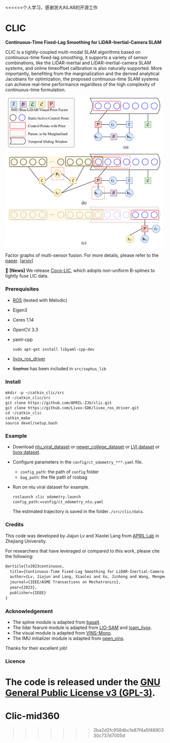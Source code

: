 <<<<<<个人学习，感谢浙大AILAB的开源工作
# CLIC

**Continuous-Time Fixed-Lag Smoothing for LiDAR-Inertial-Camera SLAM**

CLIC is a tightly-coupled multi-modal SLAM algorithms based on continuous-time fixed-lag smoothing, it supports a variety of sensor combinations, like the LiDAR-inertial and LiDAR-inertial-camera SLAM systems, and online timeoffset calibration is also naturally supported. More importantly, benefiting from the marginalization and the derived analytical Jacobians for optimization, the proposed continuous-time SLAM systems can achieve real-time performance regardless of the high complexity of continuous-time formulation. 

<img src='./doc/factor-graph.png' width='500'>

Factor graphs of multi-sensor fusion. For more details, please refer to the [paper](https://github.com/APRIL-ZJU/clic/doc). [[arxiv](https://arxiv.org/pdf/2302.07456)]

🎈 **[News]**  We release [Coco-LIC](https://github.com/APRIL-ZJU/Coco-LIC), which adopts non-uniform B-splines to tightly fuse LIC data.

### Prerequisites

- [ROS](http://wiki.ros.org/ROS/Installation) (tested with Melodic)

- Eigen3

- Ceres 1.14

- OpenCV 3.3

- yaml-cpp

  ```shell
  sudo apt-get install libyaml-cpp-dev
  ```

- [livox_ros_driver](https://github.com/Livox-SDK/livox_ros_driver.git)
- ~~Sophus~~ has been included in `src/sophus_lib`

### Install

```shell
mkdir -p ~/catkin_clic/src
cd ~/catkin_clic/src
git clone https://github.com/APRIL-ZJU/clic.git
git clone https://github.com/Livox-SDK/livox_ros_driver.git
cd ~/catkin_clic
catkin_make
source devel/setup.bash
```

### Example

- Download [ntu_viral_dataset](https://ntu-aris.github.io/ntu_viral_dataset/) or [newer_college_dataset](https://ori-drs.github.io/newer-college-dataset/stereo-cam/) or [LVI dataset](https://github.com/TixiaoShan/LVI-SAM#datasets) or [livox dataset](https://github.com/ziv-lin/r3live_dataset).

- Configure parameters in the `config/ct_odometry_***.yaml` file.

  - `config_path`: the path of `config` folder 
  - `bag_path`: the file path of rosbag  

- Run on ntu viral dataset for example.

  ```shell
  roslaunch clic odometry.launch config_path:=config/ct_odometry_ntu.yaml
  ```

  The estimated trajectory is saved in the folder`./src/clic/data`.

### Credits

This code was developed by Jiajun Lv and Xiaolei Lang from [APRIL Lab](https://april.zju.edu.cn/) in Zhejiang University.

For researchers that have leveraged or compared to this work, please cite the following:

```latex
@article{lv2023continuous,
  title={Continuous-Time Fixed-Lag Smoothing for LiDAR-Inertial-Camera SLAM},
  author={Lv, Jiajun and Lang, Xiaolei and Xu, Jinhong and Wang, Mengmeng and Liu, Yong and Zuo, Xingxing},
  journal={IEEE/ASME Transactions on Mechatronics},
  year={2023},
  publisher={IEEE}
}
```

### Acknowledgement

- The spline module is adapted from [basalt](https://gitlab.com/VladyslavUsenko/basalt-headers).
- The lidar fearure module is adapted from [LIO-SAM](https://github.com/TixiaoShan/LIO-SAM/tree/a246c960e3fca52b989abf888c8cf1fae25b7c25) and [loam_livox](https://github.com/hku-mars/loam_livox).
- The visual module is adapted from [VINS-Mono](https://github.com/HKUST-Aerial-Robotics/VINS-Mono).
- The IMU initializer module is adapted from [open_vins](https://github.com/rpng/open_vins).

Thanks for their excellent job!

### Licence

The code is released under the [GNU General Public License v3 (GPL-3)](https://www.gnu.org/licenses/gpl-3.0.txt).
=======
# Clic-mid360
>>>>>>> 2ba2d2fc958dbc1e87f4a5f4890330c737d7005d
